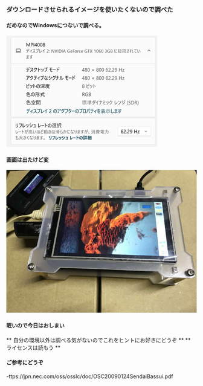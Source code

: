 ### ダウンロードさせられるイメージを使いたくないので調べた
#### だめなのでWindowsにつないで調べる。
![Windowsにつないでみた](./Win11Proでの表示.png)
#### 画面は出たけど変
![映った](./まだおかしい.jpg)
#### 眠いので今日はおしまい

** 自分の環境以外は調べる気がないのでこれをヒントにお好きにどうぞ **
** ライセンスは読もう **
#### ご参考にどうぞ
-ttps://jpn.nec.com/oss/osslc/doc/OSC20090124SendaiBassui.pdf
